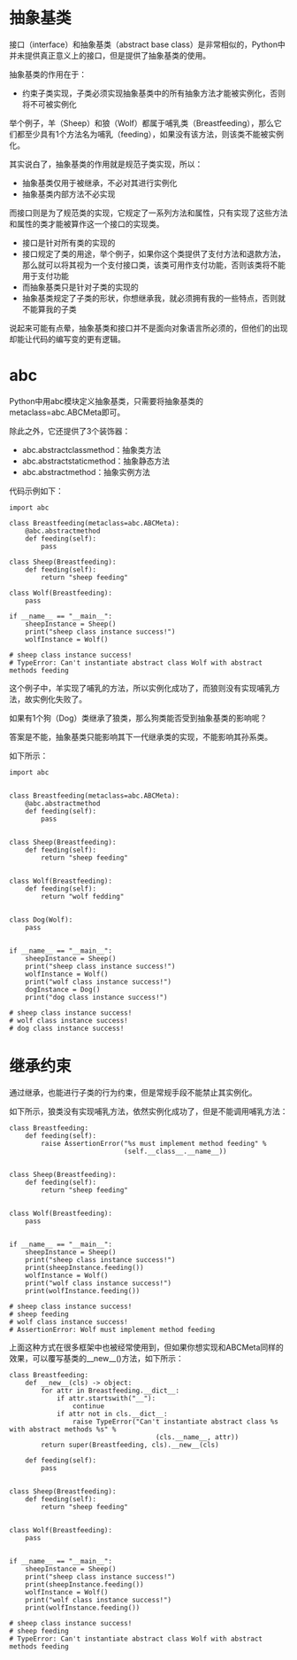 # 抽象基类

接口（interface）和抽象基类（abstract base class）是非常相似的，Python中并未提供真正意义上的接口，但是提供了抽象基类的使用。

抽象基类的作用在于：

- 约束子类实现，子类必须实现抽象基类中的所有抽象方法才能被实例化，否则将不可被实例化

举个例子，羊（Sheep）和狼（Wolf）都属于哺乳类（Breastfeeding），那么它们都至少具有1个方法名为哺乳（feeding），如果没有该方法，则该类不能被实例化。

其实说白了，抽象基类的作用就是规范子类实现，所以：

- 抽象基类仅用于被继承，不必对其进行实例化
- 抽象基类内部方法不必实现

而接口则是为了规范类的实现，它规定了一系列方法和属性，只有实现了这些方法和属性的类才能被算作这一个接口的实现类。

- 接口是针对所有类的实现的
- 接口规定了类的用途，举个例子，如果你这个类提供了支付方法和退款方法，那么就可以将其视为一个支付接口类，该类可用作支付功能，否则该类将不能用于支付功能
- 而抽象基类只是针对子类的实现的
- 抽象基类规定了子类的形状，你想继承我，就必须拥有我的一些特点，否则就不能算我的子类

说起来可能有点晕，抽象基类和接口并不是面向对象语言所必须的，但他们的出现却能让代码的编写变的更有逻辑。



# abc

Python中用abc模块定义抽象基类，只需要将抽象基类的metaclass=abc.ABCMeta即可。

除此之外，它还提供了3个装饰器：

- abc.abstractclassmethod：抽象类方法
- abc.abstractstaticmethod：抽象静态方法
- abc.abstractmethod：抽象实例方法

代码示例如下：

```
import abc

class Breastfeeding(metaclass=abc.ABCMeta):
    @abc.abstractmethod
    def feeding(self):
        pass

class Sheep(Breastfeeding):
    def feeding(self):
        return "sheep feeding"

class Wolf(Breastfeeding):
    pass

if __name__ == "__main__":
    sheepInstance = Sheep()
    print("sheep class instance success!")
    wolfInstance = Wolf()
    
# sheep class instance success!
# TypeError: Can't instantiate abstract class Wolf with abstract methods feeding
```

这个例子中，羊实现了哺乳的方法，所以实例化成功了，而狼则没有实现哺乳方法，故实例化失败了。

如果有1个狗（Dog）类继承了狼类，那么狗类能否受到抽象基类的影响呢？

答案是不能，抽象基类只能影响其下一代继承类的实现，不能影响其孙系类。

如下所示：

```
import abc


class Breastfeeding(metaclass=abc.ABCMeta):
    @abc.abstractmethod
    def feeding(self):
        pass


class Sheep(Breastfeeding):
    def feeding(self):
        return "sheep feeding"


class Wolf(Breastfeeding):
    def feeding(self):
        return "wolf fedding"


class Dog(Wolf):
    pass


if __name__ == "__main__":
    sheepInstance = Sheep()
    print("sheep class instance success!")
    wolfInstance = Wolf()
    print("wolf class instance success!")
    dogInstance = Dog()
    print("dog class instance success!")

# sheep class instance success!
# wolf class instance success!
# dog class instance success!
```



# 继承约束

通过继承，也能进行子类的行为约束，但是常规手段不能禁止其实例化。

如下所示，狼类没有实现哺乳方法，依然实例化成功了，但是不能调用哺乳方法：

```
class Breastfeeding:
    def feeding(self):
        raise AssertionError("%s must implement method feeding" %
                             (self.__class__.__name__))


class Sheep(Breastfeeding):
    def feeding(self):
        return "sheep feeding"


class Wolf(Breastfeeding):
    pass


if __name__ == "__main__":
    sheepInstance = Sheep()
    print("sheep class instance success!")
    print(sheepInstance.feeding())
    wolfInstance = Wolf()
    print("wolf class instance success!")
    print(wolfInstance.feeding())

# sheep class instance success!
# sheep feeding
# wolf class instance success!
# AssertionError: Wolf must implement method feeding
```

上面这种方式在很多框架中也被经常使用到，但如果你想实现和ABCMeta同样的效果，可以覆写基类的\_\_new\_\_()方法，如下所示：

```
class Breastfeeding:
    def __new__(cls) -> object:
        for attr in Breastfeeding.__dict__:
            if attr.startswith("__"):
                continue
            if attr not in cls.__dict__:
                raise TypeError("Can't instantiate abstract class %s with abstract methods %s" %
                                     (cls.__name__, attr))
        return super(Breastfeeding, cls).__new__(cls)

    def feeding(self):
        pass


class Sheep(Breastfeeding):
    def feeding(self):
        return "sheep feeding"


class Wolf(Breastfeeding):
    pass


if __name__ == "__main__":
    sheepInstance = Sheep()
    print("sheep class instance success!")
    print(sheepInstance.feeding())
    wolfInstance = Wolf()
    print("wolf class instance success!")
    print(wolfInstance.feeding())

# sheep class instance success!
# sheep feeding
# TypeError: Can't instantiate abstract class Wolf with abstract methods feeding
```

